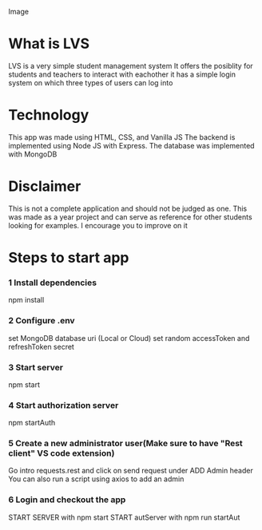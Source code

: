 Image
# What is LVS
LVS is a very simple student management system 
It offers the posiblity for students and teachers to interact with eachother
it has a simple login system on which three types of users can log into


# Technology
This app was made using HTML, CSS, and Vanilla JS
The backend is implemented using Node JS with Express.
The database was implemented with MongoDB


# Disclaimer
This is not a complete application and should not be judged as one.
This was made as a year project and can serve as reference for other students looking for examples.
I encourage you to improve on it

# Steps to start app
### 1 Install dependencies
npm install

### 2 Configure .env
set MongoDB database uri (Local or Cloud)
set random accessToken and refreshToken secret

### 3 Start server
npm start

### 4 Start authorization server
npm startAuth

### 5 Create a new administrator user(Make sure to have "Rest client" VS code extension)
Go intro requests.rest and click on send request under ADD Admin header
You can also run a script using axios to add an admin

### 6 Login and checkout the app


START SERVER with npm start
START autServer with npm run startAut